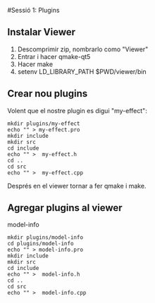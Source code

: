 #Sessió 1: Plugins

## Instalar Viewer

1. Descomprimir zip, nombrarlo como "Viewer"
2. Entrar i hacer qmake-qt5
3. Hacer make
4. setenv LD_LIBRARY_PATH $PWD/viewer/bin

## Crear nou plugins

Volent que el nostre plugin es digui "my-effect":

	mkdir plugins/my-effect
	echo "" > my-effect.pro
	mkdir include
	mkdir src
	cd include 
	echo "" >  my-effect.h
	cd ..
	cd src
	echo "" >  my-effect.cpp

Després en el viewer tornar a fer qmake i make.

## Agregar plugins al viewer

model-info

	mkdir plugins/model-info
	cd plugins/model-info
	echo "" > model-info.pro
	mkdir include
	mkdir src
	cd include 
	echo "" >  model-info.h
	cd ..
	cd src
	echo "" >  model-info.cpp
